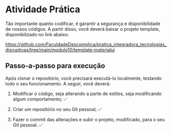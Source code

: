 # Atividade Prática

Tão importante quanto codificar, é garantir a segurança e disponibilidade de nossos códigos. A partir disso, você deverá baixar o projeto template, disponibilizado no link abaixo:

https://github.com/FaculdadeDescomplica/pratica_integradora_tecnologias_disruptivas/tree/main/modulo10/template-materialui

## Passo-a-passo para execução
Após clonar o repositório, você precisará executá-lo localmente, testando todo o seu funcionamento. A seguir, você deverá:

1. Modificar o código, seja alterando a parte de estilos, seja modificando algum comportamento; :white_check_mark:

2. Criar um repositório no seu Git pessoal; :white_check_mark:

3. Fazer o commit das alterações e subir o projeto, modificado, para o seu Git pessoal. :white_check_mark:
